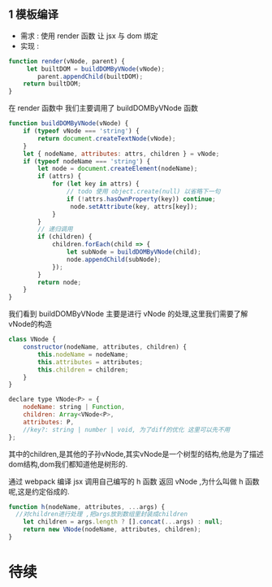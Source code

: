 ##  1 模板编译

 - 需求 : 使用 render 函数 让 jsx 与 dom 绑定
 - 实现 :
```ts
function render(vNode, parent) {
     let builtDOM = buildDOMByVNode(vNode);
        parent.appendChild(builtDOM);
    return builtDOM;
}

```
在 render 函数中 我们主要调用了 buildDOMByVNode 函数
```js
function buildDOMByVNode(vNode) {
    if (typeof vNode === 'string') {
        return document.createTextNode(vNode);
    }
    let { nodeName, attributes: attrs, children } = vNode;
    if (typeof nodeName === 'string') {
        let node = document.createElement(nodeName);
        if (attrs) {
            for (let key in attrs) {
                // todo 使用 object.create(null) 以省略下一句
                if (!attrs.hasOwnProperty(key)) continue;
                 node.setAttribute(key, attrs[key]);
            }
        }
        // 递归调用
        if (children) {
            children.forEach(child => {
                let subNode = buildDOMByVNode(child);
                node.appendChild(subNode);
            });
        }
        return node;
    }
}
```

我们看到 buildDOMByVNode 主要是进行 vNode 的处理,这里我们需要了解vNode的构造

```js
class VNode {
    constructor(nodeName, attributes, children) {
        this.nodeName = nodeName;
        this.attributes = attributes;
        this.children = children;
    }
}

declare type VNode<P> = {
    nodeName: string | Function,
    children: Array<VNode<P>,
    attributes: P,
    //key?: string | number | void, 为了diff的优化 这里可以先不用
};

```

其中的children,是其他的子孙vNode,其实vNode是一个树型的结构,他是为了描述dom结构,dom我们都知道他是树形的.


通过 webpack 编译 jsx 调用自己编写的 h 函数 返回 vNode ,为什么叫做 h 函数呢,这是约定俗成的.

```js
function h(nodeName, attributes, ...args) {
  //对children进行处理 ,把args放到数组里封装成children
    let children = args.length ? [].concat(...args) : null;
    return new VNode(nodeName, attributes, children);
}

```



# 待续